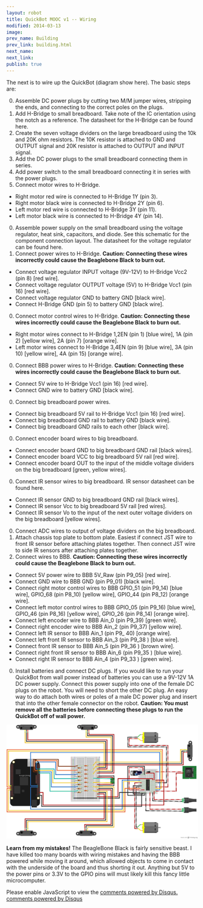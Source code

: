 ```yaml
---
layout: robot
title: QuickBot MOOC v1 -- Wiring
modified: 2014-03-13
image:
prev_name: Building
prev_link: building.html
next_name:
next_link:
publish: true
---
```


The next is to wire up the QuickBot (diagram show here). The basic steps are:

0. Assemble DC power plugs by cutting two M/M jumper wires, stripping the ends, and connecting to the correct poles on the plugs.
0. Add H-Bridge to small breadboard. Take note of the IC orientation using the notch as a reference. The datasheet for the H-Bridge can be found here.
0. Create the seven voltage dividers on the large breadboard using the 10k and 20K ohm resistors. The 10K resistor is attached to GND and OUTPUT signal and 20K resistor is attached to OUTPUT and INPUT signal.
0. Add the DC power plugs to the small breadboard connecting them in series.
0. Add power switch to the small breadboard connecting it in series with the power plugs.
0. Connect motor wires to H-Bridge.
  * Right motor red wire is connected to H-Bridge 1Y (pin 3).
  * Right motor black wire is connected to H-Bridge 2Y (pin 6).
  * Left motor red wire is connected to H-Bridge 3Y (pin 11).
  * Left motor black wire is connected to H-Bridge 4Y (pin 14).
0. Assemble power supply on the small breadboard using the voltage regulator, heat sink, capacitors, and diode. See this schematic for the component connection layout. The datasheet for the voltage regulator can be found here.
0. Connect power wires to H-Bridge. **Caution: Connecting these wires incorrectly could cause the Beaglebone Black to burn out.**
  * Connect voltage regulator INPUT voltage (9V-12V) to H-Bridge Vcc2 (pin 8) [red wire].
  * Connect voltage regulator OUTPUT voltage (5V) to H-Bridge Vcc1 (pin 16) [red wire].
  * Connect voltage regulator GND to battery GND [black wire].
  * Connect H-Bridge GND (pin 5) to battery GND [black wire].
0. Connect motor control wires to H-Bridge. **Caution: Connecting these wires incorrectly could cause the Beaglebone Black to burn out.**
  * Right motor wires connect to H-Bridge 1,2EN (pin 1) [blue wire], 1A (pin 2) [yellow wire], 2A (pin 7) [orange wire].
  * Left motor wires connect to H-Bridge 3,4EN (pin 9) [blue wire], 3A (pin 10) [yellow wire], 4A (pin 15)  [orange wire].
0. Connect BBB power wires to H-Bridge. **Caution: Connecting these wires incorrectly could cause the Beaglebone Black to burn out.**
  * Connect 5V wire to H-Bridge Vcc1 (pin 16) [red wire].
  * Connect GND wire to battery GND [black wire].
0. Connect big breadboard power wires.
  * Connect big breadboard 5V rail to H-Bridge Vcc1 (pin 16) [red wire].
  * Connect big breadboard GND rail to battery GND [black wire].
  * Connect big breadboard GND rails to each other [black wire].
0. Connect encoder board wires to big breadboard.
  * Connect encoder board GND to big breadboard GND rail [black wires].
  * Connect encoder board VCC to big breadboard 5V rail [red wire].
  * Connect encoder board OUT to the input of the middle voltage dividers on the big breadboard [green, yellow wires].
0. Connect IR sensor wires to big breadboard. IR sensor datasheet can be found here.
  * Connect IR sensor GND to big breadboard GND rail [black wires].
  * Connect IR sensor Vcc to big breadboard 5V rail [red wires].
  * Connect IR sensor Vo to the input of the next outer voltage dividers on the big breadboard [yellow wires].
0. Connect ADC wires to output of voltage dividers on the big breadboard.
0. Attach chassis top plate to bottom plate. Easiest if connect JST wire to front IR sensor before attaching plates together. Then connect JST wire to side IR sensors after attaching plates together.
0. Connect wires to BBB. **Caution: Connecting these wires incorrectly could cause the Beaglebone Black to burn out.**
  * Connect 5V power wire to BBB 5V_Raw (pin P9_05) [red wire].
  * Connect GND wire to BBB GND (pin P9_01) [black wire].
  * Connect right motor control wires to BBB GPIO_51 (pin P9_14) [blue wire], GPIO_68 (pin P8_10) [yellow wire], GPIO_44 (pin P8_12) [orange wire].
  * Connect left motor control wires to BBB GPIO_05 (pin P9_16) [blue wire], GPIO_46 (pin P8_16) [yellow wire], GPIO_26 (pin P8_14) [orange wire].
  * Connect left encoder wire to BBB Ain_0 (pin P9_39) [green wire].
  * Connect right encoder wire to BBB Ain_2 (pin P9_37) [yellow wire].
  * Connect left IR sensor to BBB Ain_1 (pin P9_ 40) [orange wire].
  * Connect left front IR sensor to BBB Ain_3 (pin P9_38 ) [blue wire].
  * Connect front IR sensor to BBB Ain_5 (pin P9_36 ) [brown wire].
  * Connect right front IR sensor to BBB Ain_6 (pin P9_35 ) [blue wire].
  * Connect right  IR sensor to BBB Ain_4 (pin P9_33 ) [green wire].
0. Install batteries and connect DC plugs.
If you would like to run your QuickBot from wall power instead of batteries you can use a 9V-12V 1A DC power supply. Connect this power supply into one of the female DC plugs on the robot. You will need to short the other DC plug. An easy way to do attach both wires or poles of a male DC power plug and insert that into the other female connector on the robot. **Caution: You must remove all the batteries before connecting these plugs to run the QuickBot off of wall power.**

![BBB Wiring Schematic](wiring_schematic.png "BBB Wiring Schematic")

**Learn from my mistakes!** The BeagleBone Black is fairly sensitive beast. I have killed too many boards with wiring mistakes and having the BBB powered while moving it around, which allowed objects to come in contact with the underside of the board and thus shorting it out. Anything but 5V to the power pins or 3.3V to the GPIO pins will must likely kill this fancy little microcomputer.

<div id="disqus_thread"></div>
<script type="text/javascript">
    /* * * CONFIGURATION VARIABLES: EDIT BEFORE PASTING INTO YOUR WEBPAGE * * */
    {% if site.url == "http://o-botics.org" %}
      var disqus_shortname = 'o-botics'; // required: replace example with your forum shortname
    {% endif %}

    /* * * DON'T EDIT BELOW THIS LINE * * */
    (function() {
        var dsq = document.createElement('script'); dsq.type = 'text/javascript'; dsq.async = true;
        dsq.src = '//' + disqus_shortname + '.disqus.com/embed.js';
        (document.getElementsByTagName('head')[0] || document.getElementsByTagName('body')[0]).appendChild(dsq);
    })();
</script>
<noscript>Please enable JavaScript to view the <a href="http://disqus.com/?ref_noscript">comments powered by Disqus.</a></noscript>
<a href="http://disqus.com" class="dsq-brlink">comments powered by <span class="logo-disqus">Disqus</span></a>


